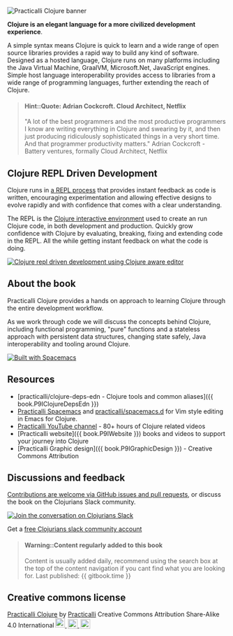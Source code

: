 ![Practicalli Clojure banner](images/practicalli-clojure-banner.png)

  **Clojure is an elegant language for a more civilized development experience**.

  A simple syntax means Clojure is quick to learn and a wide range of open source libraries provides a rapid way to build any kind of software. Designed as a hosted language, Clojure runs on many platforms including the Java Virtual Machine, GraalVM, Microsoft.Net, JavaScript engines.  Simple host language interoperability provides access to libraries from a wide range of programming languages, further extending the reach of Clojure.

> #### Hint::Quote: Adrian Cockcroft. Cloud Architect, Netflix
> "A lot of the best programmers and the most productive programmers I know are writing everything in Clojure and swearing by it, and then just producing ridiculously sophisticated things in a very short time. And that programmer productivity matters." Adrian Cockcroft - Battery ventures, formally Cloud Architect, Netflix


## Clojure REPL Driven Development

Clojure runs in [a REPL process](repl-driven-devlopment.md) that provides instant feedback as code is written, encouraging experimentation and allowing effective designs to evolve rapidly and with confidence that comes with a clear understanding.

The REPL is the [Clojure interactive environment](repl-driven-devlopment.md) used to create an run Clojure code, in both development and production.  Quickly grow confidence with Clojure by evaluating, breaking, fixing and extending code in the REPL.  All the while getting instant feedback on what the code is doing.

[![Clojure repl driven development using Clojure aware editor](https://raw.githubusercontent.com/practicalli/graphic-design/live/clojure/clojure-repl-driven-development-lifecycle-concept.png)](https://raw.githubusercontent.com/practicalli/graphic-design/live/clojure/clojure-repl-driven-development-lifecycle-concept.png)


## About the book
Practicalli Clojure provides a hands on approach to learning Clojure through the entire development workflow.

As we work through code we will discuss the concepts behind Clojure, including functional programming, "pure" functions and a stateless approach with persistent data structures, changing state safely, Java interoperability and tooling around Clojure.

[![Built with Spacemacs](https://cdn.rawgit.com/syl20bnr/spacemacs/442d025779da2f62fc86c2082703697714db6514/assets/spacemacs-badge.svg)](https://practicalli.github.io/spacemacs/)


## Resources
* [practicalli/clojure-deps-edn - Clojure tools and common aliases]({{ book.P9IClojureDepsEdn }})
* [Practicalli Spacemacs](https://practical.li/spacemacs) and [practicalli/spacemacs.d](https://github.com/practicalli/spacemacs.d) for Vim style editing in Emacs for Clojure.
* [Practicalli YouTube channel](https://youtube.co/c/+practicalli) - 80+ hours of Clojure related videos
* [Practicalli website]({{ book.P9IWebsite }}) books and videos to support your journey into Clojure
* [Practicalli Graphic design]({{ book.P9IGraphicDesign }}) - Creative Commons Attribution


## Discussions and feedback
[Contributions are welcome via GitHub issues and pull requests](contributing.md), or discuss the book on the Clojurians Slack community.

[![Join the conversation on Clojurians Slack](images/practicalli-slack-channel.png)](https://clojurians.slack.com/messages/practicalli)

Get a [free Clojurians slack community account](https://clojurians.net/)

> #### Warning::Content regularly added to this book
> Content is usually added daily, recommend using the search box at the top of the content navigation if you cant find what you are looking for.
> Last published: {{ gitbook.time }}


## Creative commons license
<p xmlns:dct="http://purl.org/dc/terms/" xmlns:cc="http://creativecommons.org/ns#" class="license-text">
  <a rel="cc:attributionURL" href="https://practicalli.github.io/clojure/">
    <span rel="dct:title">Practicalli Clojure</span></a> by <a rel="cc:attributionURL" href="https://practicalli.github.io/"><span rel="cc:attributionName">Practicalli</span></a>
    Creative Commons Attribution Share-Alike 4.0 International<a href="https://creativecommons.org/licenses/by-sa/4.0"><img style="height:22px!important;margin-left: 3px;vertical-align:te  xt-bottom;" src="https://search.creativecommons.org/static/img/cc_icon.svg" />
    <img  style="height:22px!important;margin-left: 3px;vertical-align:text-bottom;" src="https://search.creativecommons.org/static/img/cc-by_icon.svg" />
    <img  style="height:22px!important;margin-left: 3px;vertical-align:text-bottom;" src="https://search.creativecommons.org/static/img/cc-sa_icon.svg" />
  </a>
</p>
